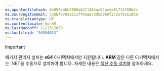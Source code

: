 ```yaml
---
ms.openlocfilehash: 8e09fe46bf896b62f136bac92acde017f4788b3c
ms.sourcegitcommit: c38bf879a2611ff46aacdd529b9f2725f93e18a9
ms.translationtype: HT
ms.contentlocale: ko-KR
ms.lasthandoff: 11/13/2020
ms.locfileid: "94594613"
---
```


> [!IMPORTANT]
> 패키지 관리자 설치는 **x64** 아키텍처에서만 지원됩니다. **ARM** 같은 다른 아키텍처에서는 .NET을 수동으로 설치해야 합니다. 자세한 내용은 [섹션 수동 설치](#manual-install)를 참조하세요.
